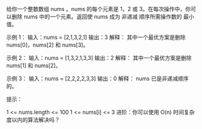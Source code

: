 给你一个整数数组 nums 。nums 的每个元素是 1，2 或 3。在每次操作中，你可以删除 nums 中的一个元素。返回使 nums 成为 非递减
顺序所需操作数的 最小值。

示例 1：
输入：nums = [2,1,3,2,1]
输出：3
解释：
其中一个最优方案是删除 nums[0]，nums[2] 和 nums[3]。

示例 2：
输入：nums = [1,3,2,1,3,3]
输出：2
解释：
其中一个最优方案是删除 nums[1] 和 nums[2]。

示例 3：
输入：nums = [2,2,2,2,3,3]
输出：0
解释：
nums 已是非递减顺序的。

提示：

1 <= nums.length <= 100
1 <= nums[i] <= 3
进阶：你可以使用 O(n) 时间复杂度以内的算法解决吗？

